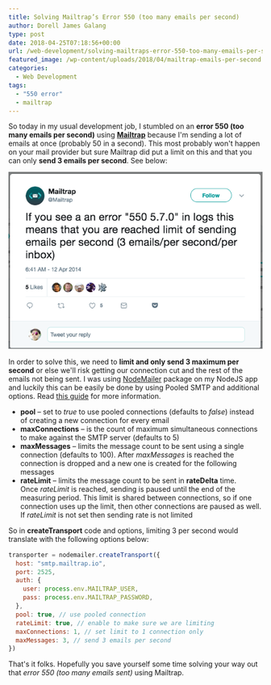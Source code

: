 ```yaml
---
title: Solving Mailtrap’s Error 550 (too many emails per second)
author: Dorell James Galang
type: post
date: 2018-04-25T07:18:56+00:00
url: /web-development/solving-mailtraps-error-550-too-many-emails-per-second/
featured_image: /wp-content/uploads/2018/04/mailtrap-emails-per-second.png
categories:
  - Web Development
tags:
  - "550 error"
  - mailtrap
---
```


So today in my usual development job, I stumbled on an **error 550 (too many emails per second)** using [**Mailtrap**][1] because I'm sending a lot of emails at once (probably 50 in a second). This most probably won't happen on your mail provider but sure Mailtrap did put a limit on this and that you can only **send 3 emails per second**. See below:

![MailTrap Error Image](./mailtrap-emails-per-second.png)

In order to solve this, we need to **limit and only send 3 maximum per second** or else we'll risk getting our connection cut and the rest of the emails not being sent. I was using <a href="https://nodemailer.com/about/" target="_blank" rel="noopener">NodeMailer</a> package on my NodeJS app and luckily this can be easily be done by using Pooled SMTP and additional options. Read <a href="https://nodemailer.com/usage/bulk-mail/" target="_blank" rel="noopener">this guide</a> for more information.

- **pool** – set to *true* to use pooled connections (defaults to *false*) instead of creating a new connection for every email
- **maxConnections** – is the count of maximum simultaneous connections to make against the SMTP server (defaults to 5)
- **maxMessages** – limits the message count to be sent using a single connection (defaults to 100). After *maxMessages* is reached the connection is dropped and a new one is created for the following messages
- **rateLimit** – limits the message count to be sent in **rateDelta** time. Once *rateLimit* is reached, sending is paused until the end of the measuring period. This limit is shared between connections, so if one connection uses up the limit, then other connections are paused as well. If *rateLimit* is not set then sending rate is not limited

So in **createTransport** code and options, limiting 3 per second would translate with the following options below:

```js
transporter = nodemailer.createTransport({
  host: "smtp.mailtrap.io",
  port: 2525,
  auth: {
    user: process.env.MAILTRAP_USER,
    pass: process.env.MAILTRAP_PASSWORD,
  },
  pool: true, // use pooled connection
  rateLimit: true, // enable to make sure we are limiting
  maxConnections: 1, // set limit to 1 connection only
  maxMessages: 3, // send 3 emails per second
})
```

That's it folks. Hopefully you save yourself some time solving your way out that _error 550 (too many emails sent)_ using Mailtrap.

[1]: http://mailtrap.io
